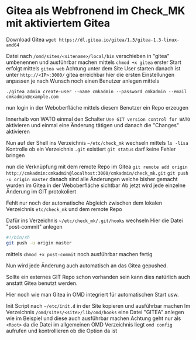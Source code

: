# Gitea als Webfronend im Check_MK mit aktiviertem Gitea

Download Gitea
`wget https://dl.gitea.io/gitea/1.3/gitea-1.3-linux-amd64`

Datei nach `/omd/sites/<sitename>/local/bin` verschieben
in "gitea" umbenennen und ausführbar machen mittels
`chmod +x gitea`
erster Start erfolgt mittels
`gitea web` Achtung unter dem Site User starten
danach ist unter `http://<IP>:3000/` gitea erreichbar
hier die ersten Einstellungen anpassen je nach Wunsch
noch einen Benutzer anlegen mittels

`./gitea admin create-user --name cmkadmin --password cmkadmin --email cmkadmin@example.com`

nun login in der Weboberfläche mittels diesem Benutzer
ein Repo erzeugen

Innerhalb von WATO einmal den Schalter
`Use GIT version control for WATO` aktivieren
und einmal eine Änderung tätigen und danach die "Changes" aktivieren

Nun auf der Shell ins Verzeichnis `~/etc/check_mk` wechseln
mittels `ls -lisa` Kontrolle ob ein Verzeichnis `.git` existiert
`git status` darf keine Fehler bringen

nun die Verknüpfung mit dem remote Repo im Gitea
`git remote add origin http://cmkadmin:cmkadmin@localhost:3000/cmkadmin/check_mk.git`
`git push -u origin master`
danach sind alle Änderungen welche bisher gemacht wurden im Gitea in der Weboberfläche sichtbar
Ab jetzt wird jede einzelne Änderung im GIT protokoliert

Fehlt nur noch der automatische Abgleich zwischen dem lokalen Verzeichnis `etc/check_mk` und
dem remote Repo

Dafür ins Verzeichnis `~/etc/check_mk/.git/hooks` wechseln
Hier die Datei "post-commit" anlegen

```bash
#!/bin/sh
git push -u origin master
```

mittels `chmod +x post-commit` noch ausführbar machen fertig

Nun wird jede Änderung auch automatisch an das Gitea gepushed.

Sollte ein externes GIT Repo schon vorhanden sein kann dies natürlich auch anstatt Gitea benutzt werden.

Hier noch wie man Gitea in OMD integriert für automatischen Start usw.

Init Script nach `~/etc/init.d` in der Site kopieren und ausführbar machen
Im Verzeichnis `/omd/sites/<site>/lib/omd/hooks` eine Datei "GITEA" anlegen wie im Beispiel und diese auch ausführbar machen
Achtung geht nur als `<Root>` da die Datei im allgemeinen OMD Verzeichnis liegt
`omd config` aufrufen und kontrollieren ob die Option da ist
